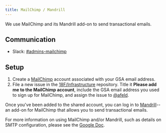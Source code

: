 ```yaml
---
title: MailChimp / Mandrill
---
```


We use MailChimp and its Mandrill add-on to send transactional emails.

## Communication

* Slack: [#admins-mailchimp](https://18f.slack.com/messages/admins-mailchimp/)

## <a id="setup">Setup</a>

1. Create a [MailChimp](https://login.mailchimp.com/signup) account associated
   with your GSA email address.
2. File a new issue in the [18F/Infrastructure](https://github.com/18F/Infrastructure/issues/new)
   repository. Title it **Please add me to the MailChimp account**, include
   the GSA email address you used to sign up for MailChimp, and assign the
   issue to [@afeld](https://github.com/afeld).

Once you've been added to the shared account, you can log in to
[Mandrill](https://mandrillapp.com/)--an add-on for MailChimp that allows you
to send transactional emails.

For more information on using MailChimp and/or Mandrill, such as
details on SMTP configuration, please see the
[Google Doc](https://docs.google.com/document/d/1XdedSaLHpV-b9rbFfnckRRYmatGJm-8jG5qzwfnWVfc/edit).
